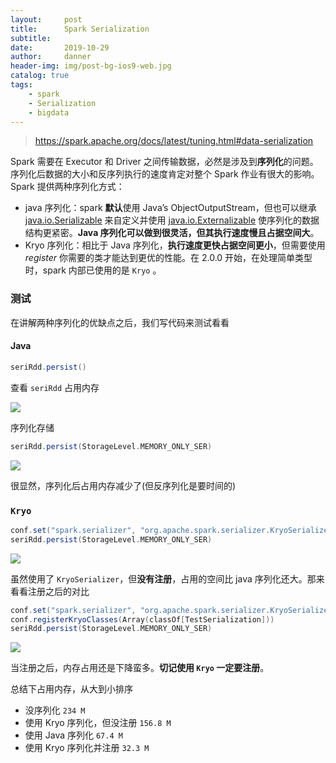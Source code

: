 ```yaml
---
layout:     post
title:      Spark Serialization
subtitle:   
date:       2019-10-29
author:     danner
header-img: img/post-bg-ios9-web.jpg
catalog: true
tags:
    - spark
    - Serialization
    - bigdata
---
```


>   https://spark.apache.org/docs/latest/tuning.html#data-serialization 

Spark 需要在 Executor 和 Driver 之间传输数据，必然是涉及到**序列化**的问题。序列化后数据的大小和反序列执行的速度肯定对整个 Spark 作业有很大的影响。Spark 提供两种序列化方式：

- java 序列化：spark **默认**使用 Java’s ObjectOutputStream，但也可以继承[java.io.Serializable](https://docs.oracle.com/javase/8/docs/api/java/io/Serializable.html) 来自定义并使用 [java.io.Externalizable](https://docs.oracle.com/javase/8/docs/api/java/io/Externalizable.html) 使序列化的数据结构更紧密。**Java 序列化可以做到很灵活，但其执行速度慢且占据空间大**。
- Kryo 序列化：相比于 Java 序列化，**执行速度更快占据空间更小**，但需要使用  *register*  你需要的类才能达到更优的性能。在 2.0.0 开始，在处理简单类型时，spark 内部已使用的是 `Kryo` 。

### 测试

在讲解两种序列化的优缺点之后，我们写代码来测试看看

#### Java

```scala
seriRdd.persist()
```

查看 `seriRdd` 占用内存

![](https://vendanner.github.io/img/Spark/java_cache.png)

序列化存储

```scala
seriRdd.persist(StorageLevel.MEMORY_ONLY_SER)
```

![](https://vendanner.github.io/img/Spark/java_seri_cache.png)

很显然，序列化后占用内存减少了(但反序列化是要时间的)

### `Kryo`

```scala
conf.set("spark.serializer", "org.apache.spark.serializer.KryoSerializer")
seriRdd.persist(StorageLevel.MEMORY_ONLY_SER)
```

![](https://vendanner.github.io/img/Spark/kryo_ser_noregister.png)

虽然使用了 `KryoSerializer`，但**没有注册**，占用的空间比 java 序列化还大。那来看看注册之后的对比

```scala
conf.set("spark.serializer", "org.apache.spark.serializer.KryoSerializer")
conf.registerKryoClasses(Array(classOf[TestSerialization]))
seriRdd.persist(StorageLevel.MEMORY_ONLY_SER)
```

![](https://vendanner.github.io/img/Spark/kryo_seri_register.png)

当注册之后，内存占用还是下降蛮多。**切记使用 `Kryo` 一定要注册**。

总结下占用内存，从大到小排序

- 没序列化 `234 M`
- 使用 Kryo 序列化，但没注册 `156.8 M`
- 使用 Java 序列化  `67.4 M`
- 使用 Kryo 序列化并注册 `32.3 M`